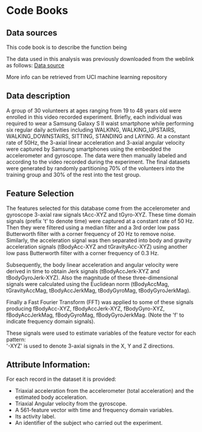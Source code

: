 # Code Books
## Data sources
This code book is to describe the function being 

The data used in this analysis was previously downloaded from the weblink as follows: [Data source][1]

More info can be retrieved from UCI machine learning repository

## Data description
A group of 30 volunteers at ages ranging from 19 to 48 years old were enrolled in this video recorded experiment. Briefly, each individual was required to wear a Samsung Galaxy S II waist smartphone while performing six regular daily activities including WALKING, WALKING_UPSTAIRS, WALKING_DOWNSTAIRS, SITTING, STANDING and LAYING. At a constant rate of 50Hz, the 3-axial linear acceleration and 3-axial angular velocity were captured by Samsung smartphones using the embedded the accelerometer and gyroscope. The data were then manually labeled and according to the video recorded during the experiment. The final datasets were generated by randomly partitioning 70% of the volunteers into the training group and 30% of the rest into the test group.

## Feature Selection
The features selected for this database come from the accelerometer and gyroscope 3-axial raw signals tAcc-XYZ and tGyro-XYZ. These time domain signals (prefix 't' to denote time) were captured at a constant rate of 50 Hz. Then they were filtered using a median filter and a 3rd order low pass Butterworth filter with a corner frequency of 20 Hz to remove noise. Similarly, the acceleration signal was then separated into body and gravity acceleration signals (tBodyAcc-XYZ and tGravityAcc-XYZ) using another low pass Butterworth filter with a corner frequency of 0.3 Hz. 

Subsequently, the body linear acceleration and angular velocity were derived in time to obtain Jerk signals (tBodyAccJerk-XYZ and tBodyGyroJerk-XYZ). Also the magnitude of these three-dimensional signals were calculated using the Euclidean norm (tBodyAccMag, tGravityAccMag, tBodyAccJerkMag, tBodyGyroMag, tBodyGyroJerkMag). 

Finally a Fast Fourier Transform (FFT) was applied to some of these signals producing fBodyAcc-XYZ, fBodyAccJerk-XYZ, fBodyGyro-XYZ, fBodyAccJerkMag, fBodyGyroMag, fBodyGyroJerkMag. (Note the 'f' to indicate frequency domain signals). 

These signals were used to estimate variables of the feature vector for each pattern:  
'-XYZ' is used to denote 3-axial signals in the X, Y and Z directions.

## Attribute Information:
For each record in the dataset it is provided: 

- Triaxial acceleration from the accelerometer (total acceleration) and the estimated body acceleration. 
- Triaxial Angular velocity from the gyroscope. 
- A 561-feature vector with time and frequency domain variables. 
- Its activity label. 
- An identifier of the subject who carried out the experiment.


[1]:	https://d396qusza40orc.cloudfront.net/getdata%2Fprojectfiles%2FUCI%20HAR%20Dataset.zip "Smart phone dataset"
